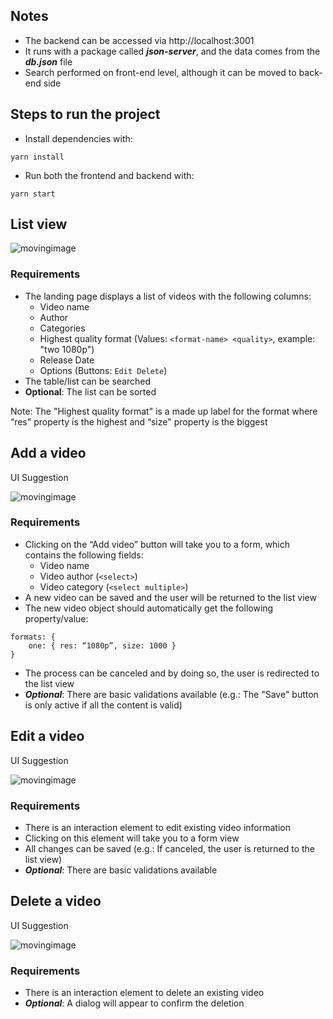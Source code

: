 ## Notes

- The backend can be accessed via http://localhost:3001
- It runs with a package called ***json-server***, and the data comes from the ***db.json*** file
- Search performed on front-end level, although it can be moved to back-end side  

## Steps to run the project
- Install dependencies with:

```yarn install```

- Run both the frontend and backend with:

```yarn start```

## List view

![movingimage](./assets/01-landing-page.png)

### Requirements

- The landing page displays a list of videos with the following columns:
    - Video name
    - Author
    - Categories
    - Highest quality format (Values: ```<format-name> <quality>```, example: "two 1080p")
    - Release Date
    - Options (Buttons: ```Edit Delete```)
- The table/list can be searched
- **Optional**: The list can be sorted

Note: The "Highest quality format" is a made up label for the format where “res" property is the highest and “size" property is the biggest

## Add a video
UI Suggestion

![movingimage](./assets/02-add-video-page.png)

### Requirements

- Clicking on the “Add video” button will take you to a form, which contains the following fields:
    - Video name
    - Video author (```<select>```)
    - Video category (```<select multiple>```)
- A new video can be saved and the user will be returned to the list view
- The new video object should automatically get the following property/value:
```
formats: {
    one: { res: “1080p”, size: 1000 }
}
```
- The process can be canceled and by doing so, the user is redirected to the list view
- ***Optional***: There are basic validations available (e.g.: The "Save" button is only active if all the content is valid)

## Edit a video
UI Suggestion

![movingimage](./assets/03-edit-video-page.png)

### Requirements
- There is an interaction element to edit existing video information
- Clicking on this element will take you to a form view
- All changes can be saved (e.g.: If canceled, the user is returned to the list view)
- ***Optional***: There are basic validations available

## Delete a video
UI Suggestion

![movingimage](./assets/04-delete-video-button.png)

### Requirements
- There is an interaction element to delete an existing video
- ***Optional***: A dialog will appear to confirm the deletion